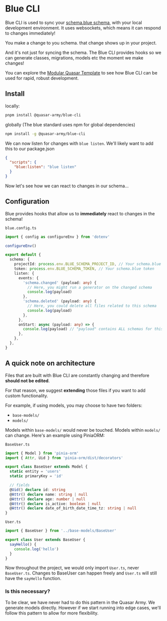 # Blue CLI
Blue CLI is used to sync your [schema.blue schema](https://schema.blue), with your local development environment.
It uses websockets, which means it can respond to changes immediately!

You make a change to you schema. that change shows up in your project.

And it's not just for syncing the schema. The Blue CLI provides hooks so we can generate classes, migrations, models etc the moment we make changes!

You can explore the [Modular Quasar Template](https://github.com/quasar-army/modular-quasar-template) to see how Blue CLI can be used for rapid, robust development.

## Install
locally:
```sh
pnpm install @quasar-army/blue-cli
```

globally (The blue standard uses npm for global dependencies)
```sh
npm install -g @quasar-army/blue-cli
```

We can now listen for changes with `blue listen`. We'll likely want to add this to our package.json
```json
{
  "scripts": {
    "blue:listen": "blue listen"
  }
}
```

Now let's see how we can react to changes in our schema...

## Configuration

Blue provides hooks that allow us to **immediately** react to changes in the schema!

`blue.config.ts`
```ts
import { config as configureEnv } from 'dotenv'

configureEnv()

export default {
  schema: {
    projectId: process.env.BLUE_SCHEMA_PROJECT_ID, // Your schema.blue project ID
    token: process.env.BLUE_SCHEMA_TOKEN, // Your schema.blue token
    listen: {
      events: {
        'schema.changed' (payload: any) {
          // Here, you might run a generator on the changed schema
          console.log(payload)
        },
        'schema.deleted' (payload: any) {
          // Here, you could delete all files related to this schema
          console.log(payload)
        },
      },
      onStart: async (payload: any) => {
        console.log(payload) // "payload" contains ALL schemas for this project
      },
    },
  },
}

```

## A quick note on architecture
Files that are built with Blue CLI are constantly changing and therefore **should not be edited**.

For that reason, we suggest **extending** those files if you want to add custom functionality.

For example, if using models, you may choose to have two folders:
- `base-models/`
- `models/`

Models within `base-models/` would never be touched. Models within `models/` can change.
Here's an example using PiniaORM:

`BaseUser.ts`
```ts
import { Model } from 'pinia-orm'
import { Attr, Uid } from 'pinia-orm/dist/decorators'

export class BaseUser extends Model {
  static entity = 'users'
  static primaryKey = 'id'

  // fields
  @Uid() declare id: string
  @Attr() declare name: string | null
  @Attr() declare age: number | null
  @Attr() declare is_active: boolean | null
  @Attr() declare date_of_birth_date_time_tz: string | null
}
```

`User.ts`
```ts
import { BaseUser } from '../base-models/BaseUser'

export class User extends BaseUser {
  sayHello() {
    console.log('hello')
  }
}
```

Now throughout the project, we would only import `User.ts`, never `BaseUser.ts`. Changes to BaseUser can happen freely and `User.ts` will still have the `sayHello` function.

### Is this necessary?
To be clear, we have never had to do this pattern in the Quasar Army. We generate models directly. However if we start running into edge cases, we'll follow this pattern to allow for more flexibility.
